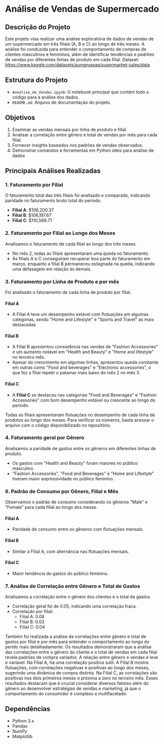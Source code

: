 # Análise de Vendas de Supermercado

## Descrição do Projeto

Este projeto visa realizar uma análise exploratória de dados de vendas de um supermercado em três filiais (A, B e C) ao longo de três meses. A análise foi conduzida para entender o comportamento de compras de clientes masculinos e femininos, além de identificar tendências e padrões de vendas por diferentes linhas de produto em cada filial.
Dataset: https://www.kaggle.com/datasets/aungpyaeap/supermarket-sales/data


## Estrutura do Projeto

- `Annálise_de_Vendas.ipynb`: O notebook principal que contém todo o código para a análise dos dados.
- `README.md`: Arquivo de documentação do projeto.


## Objetivos

1. Examinar as vendas mensais por linha de produto e filial.
2. Analisar a correlação entre gênero e total de vendas por mês para cada filial.
3. Fornecer insights baseados nos padrões de vendas observados.
4. Demonstrar comandos e ferramentas em Python úteis para análise de dados


## Principais Análises Realizadas

### 1. Faturamento por Filial
O faturamento total das três filiais foi analisado e comparado, indicando paridade no faturamento bruto total do período.

- **Filial A**: $106,200.37
- **Filial B**: $106,197.67
- **Filial C**: $110,568.71

### 2. Faturamento por Filial ao Longo dos Meses
Analisamos o faturamento de cada filial ao longo dos três meses.

- No mês 2, todas as filiais apresentaram uma queda no faturamento.
- As filiais A e C conseguiram recuperar boa parte do faturamento em março, enquanto a filial B permaneceu estagnada na queda, indicando uma defasagem em relação ás demais.

### 3. Faturamento por Linha de Produto e por mês
Foi analisado o faturamento de cada linha de produto por filial.

#### Filial A
- A Filial A teve um desempenho estável com flutuações em algumas categorias, sendo "Home and Lifestyle" e "Sports and Travel" as mais destacadas

#### Filial B
- A Filial B apresentou consistência nas vendas de "Fashion Accessories" e um aumento notável em "Health and Beauty" e "Home and lifestyle" no terceiro mês.
- Apesar do crescimento em algumas linhas, apresentou queda constante em outras como "Food and beverages" e "Electronic accessories", o que fez a filial repetir o patamar mais baixo do mês 2 no mês 3.

#### Filial C
- A **Filial C** se destacou nas categorias "Food and Beverages" e "Fashion Accessories" com bom desempenho estável ou crescente ao longo do período.
  
Todas as filiais apresentaram flutuações no desempenho de cada linha de produtos ao longo dos meses. Para verificar os números, basta acessar o arquivo com o código disponibilizado no repositório.

### 4. Faturamento geral por Gênero
Analisamos a paridade de gastos entre os gêneros em diferentes linhas de produto.

- Os gastos com "Health and Beauty" foram maiores no público masculino.
- "Fashion Accessories", "Food and Beverages" e "Home and Lifestyle" tiveram maior expressividade no público feminino.

### 6. Padrão de Consumo por Gênero, Filial e Mês
Observamos o padrão de consumo considerando os gêneros "Male" e "Female" para cada filial ao longo dos meses.

#### Filial A
- Paridade de consumo entre os gêneros com flutuações mensais.

#### Filial B
- Similar à Filial A, com alternância nas flutuações mensais.

#### Filial C
- Maior tendência de gastos do público feminino.

### 7. Análise de Correlação entre Gênero e Total de Gastos
Analisamos a correlação entre o gênero dos clientes e o total de gastos.

- Correlação geral foi de 0.05, indicando uma correlação fraca.
- Correlação por filial:
  - Filial A: 0.08
  - Filial B: 0.03
  - Filial C: 0.04

Também foi realizada a análise de correlações entre gênero e total de gastos por filial e por mês para entender o comportamento ao longo do perído mais detalhadamente. 
Os resultados demonstraram que a análise das correlações entre o gênero do cliente e o total de vendas em cada filial revela padrões de compra variados. A relação entre gênero e vendas é leve e variável. Na Filial A, há uma correlação positiva sutil. A Filial B mostra flutuações, com correlações negativas e positivas ao longo dos meses, sugerindo uma dinâmica de compra distinta. Na Filial C, as correlações são positivas nos dois primeiros meses e próxima a zero no terceiro mês. Esses resultados destacam que é crucial considerar diversos fatores além do gênero ao desenvolver estratégias de vendas e marketing, já que o comportamento do consumidor é complexo e multifacetado.


## Dependências

- Python 3.x
- Pandas
- NumPy
- Matplotlib


